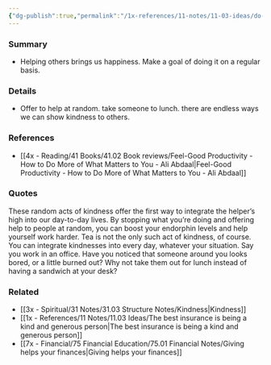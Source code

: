 ```yaml
---
{"dg-publish":true,"permalink":"/1x-references/11-notes/11-03-ideas/do-three-random-acts-of-kindness-a-day/","title":"Do three random acts of kindness a day","created":"2024-04-05T09:52:36.891+03:00","updated":"2024-04-05T09:52:36.891+03:00"}
---
```



### Summary
- Helping others brings us happiness. Make a goal of doing it on a regular basis.

### Details
- Offer to help at random. take someone to lunch. there are endless ways we can show kindness to others.

### References
- [[4x - Reading/41 Books/41.02 Book reviews/Feel-Good Productivity - How to Do More of What Matters to You - Ali Abdaal\|Feel-Good Productivity - How to Do More of What Matters to You - Ali Abdaal]]

### Quotes
These random acts of kindness offer the first way to integrate the helper’s high into our day-to-day lives. By stopping what you’re doing and offering help to people at random, you can boost your endorphin levels and help yourself work harder. Tea is not the only such act of kindness, of course. You can integrate kindnesses into every day, whatever your situation. Say you work in an office. Have you noticed that someone around you looks bored, or a little burned out? Why not take them out for lunch instead of having a sandwich at your desk?

### Related
- [[3x - Spiritual/31 Notes/31.03 Structure Notes/Kindness\|Kindness]]
- [[1x - References/11 Notes/11.03 Ideas/The best insurance is being a kind and generous person\|The best insurance is being a kind and generous person]]
- [[7x - Financial/75 Financial Education/75.01 Financial Notes/Giving helps your finances\|Giving helps your finances]]